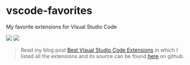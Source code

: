 # vscode-favorites
My favorite extensions for Visual Studio Code

[![](https://vsmarketplacebadge.apphb.com/version-short/abhith.vscode-favorites.svg)](https://marketplace.visualstudio.com/items?itemName=abhith.vscode-favorites) 
[![](https://vsmarketplacebadge.apphb.com/installs-short/abhith.vscode-favorites.svg)](https://marketplace.visualstudio.com/items?itemName=abhith.vscode-favorites)

> Read my blog post [Best Visual Studio Code Extensions](https://www.abhith.net/blog/best-visual-studio-code-extensions/) in which I listed all the extensions and its source can be found [here](https://github.com/Abhith/abhith.net/blob/master/src/pages/blog/best-visual-studio-code-extensions.md) on github.
